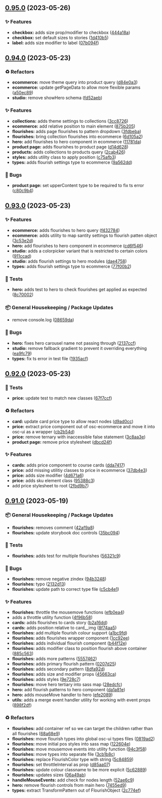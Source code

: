 ## [0.95.0](https://github.com/Open-Study-College/osc/compare/v0.94.0...v0.95.0) (2023-05-26)


### ✨ Features

* **checkbox:** adds size prop/modifier to checkbox ([444a18a](https://github.com/Open-Study-College/osc/commit/444a18a2a5042c6800f4c50025bcac641abd0f41))
* **checkbox:** set default sizes to stories ([1d410b5](https://github.com/Open-Study-College/osc/commit/1d410b5e65da857ef59204c1edc580c09949729a))
* **label:** adds size modifier to label ([07b094f](https://github.com/Open-Study-College/osc/commit/07b094fc9085441cc4a0994439b62f2645a5bff6))

## [0.94.0](https://github.com/Open-Study-College/osc/compare/v0.93.0...v0.94.0) (2023-05-23)


### ♻️ Refactors

* **ecommerce:** move theme query into product query ([d84e0a3](https://github.com/Open-Study-College/osc/commit/d84e0a34ae1269c77bfea21b2e17fc6cd333785f))
* **ecommerce:** update getPageData to allow more flexible params ([a50ec89](https://github.com/Open-Study-College/osc/commit/a50ec8922f9a348907fbabab2052d988c96ed01e))
* **studio:** remove showHero schema ([fd52aeb](https://github.com/Open-Study-College/osc/commit/fd52aeb8b1d67eb344f35792f4f0c6d1308ca58e))


### ✨ Features

* **collections:** adds theme settings to collections ([3cc8726](https://github.com/Open-Study-College/osc/commit/3cc872651ccdd006ddb57425e60de02652ca72c3))
* **ecommerce:** add relative position to main element ([875b205](https://github.com/Open-Study-College/osc/commit/875b205d89086019e6e18a4c6007fcda56caec02))
* **flourishes:** adds page flourishes to pattern dropdown ([3fdbeba](https://github.com/Open-Study-College/osc/commit/3fdbeba7144552bab6438074cc6b281c1e42691f))
* **flourishes:** bring collection flourishes into ecommerce ([6d105a2](https://github.com/Open-Study-College/osc/commit/6d105a2afc607c89d730bebf1a49f00f83ef568f))
* **hero:** add flourishes to hero component in ecommerce ([11781da](https://github.com/Open-Study-College/osc/commit/11781da1d5ca0333e9bb2e4b922d62e6f6765850))
* **product page:** adds flourishes to product page ([d14d628](https://github.com/Open-Study-College/osc/commit/d14d628974e60ea1e68a46436cc95939bac3a019))
* **products:** adds collections to products query ([2cab426](https://github.com/Open-Study-College/osc/commit/2cab426257ae6d51bdd8840a3d668d79e768b663))
* **styles:** adds utility class to apply position ([c75afb3](https://github.com/Open-Study-College/osc/commit/c75afb39285b1156049c2e606c615bdc15c85748))
* **types:** adds flourish settings type to ecommerce ([9a562dd](https://github.com/Open-Study-College/osc/commit/9a562ddfea512f759a18fa5d21eb75c192e2c265))


### 🐛 Bugs

* **product page:** set upperContent type to be required to fix ts error ([c80c9b4](https://github.com/Open-Study-College/osc/commit/c80c9b488d86a91202892e1954b85dfafd017cc3))

## [0.93.0](https://github.com/Open-Study-College/osc/compare/v0.92.0...v0.93.0) (2023-05-23)


### ✨ Features

* **ecommerce:** adds flourishes to hero query ([f432784](https://github.com/Open-Study-College/osc/commit/f43278489857b4cf66324b808864e54986cc3adf))
* **ecommerce:** adds utility to map santity settings to flourish patten object ([3c53e2d](https://github.com/Open-Study-College/osc/commit/3c53e2df3791383f016a863691e236d66c7373fc))
* **hero:** add flourishes to hero component in ecommerce ([cd6f546](https://github.com/Open-Study-College/osc/commit/cd6f54614e76144c9fc38c7c31833b7ca3e54c71))
* **studio:** adds a colorpicker variant that is restricted to certain colors ([911ccad](https://github.com/Open-Study-College/osc/commit/911ccad61bd494dd3178815f1732e4ce371e4035))
* **studio:** adds flourish settings to hero modules ([dae4758](https://github.com/Open-Study-College/osc/commit/dae4758fa74f6937ca6051c3477f394aeca5e5dc))
* **types:** adds flourish settings type to ecommerce ([77f00b2](https://github.com/Open-Study-College/osc/commit/77f00b2dd87007fec5d175c06c68461037848d70))


### 🧪 Tests

* **hero:** adds test to hero to check flourishes get applied as expected ([8c70002](https://github.com/Open-Study-College/osc/commit/8c70002b9fb01f624932823fc440feab79b4b605))


### 📦 General Housekeeping / Package Updates

* remove console.log ([08659da](https://github.com/Open-Study-College/osc/commit/08659da46323937c0c3467d66c8877e52caa53ba))


### 🐛 Bugs

* **hero:** fixes hero carousel name not passing through ([2137ccf](https://github.com/Open-Study-College/osc/commit/2137ccf5b9bebdfc54bfe71f326bec7e01630b13))
* **studio:** remove fallback gradient to prevent it overriding everything ([ea9fc79](https://github.com/Open-Study-College/osc/commit/ea9fc792c903ec5731cea4444ebdba9558d20c49))
* **types:** fix ts error in test file ([1935acf](https://github.com/Open-Study-College/osc/commit/1935acfadbd2df1e3d5076589df893bf10e7f2c4))

## [0.92.0](https://github.com/Open-Study-College/osc/compare/v0.91.0...v0.92.0) (2023-05-23)


### 🧪 Tests

* **price:** update test to match new classes ([67f7ccf](https://github.com/Open-Study-College/osc/commit/67f7ccfd7cf6ad615a5b5bf89bb5be4da204aa3c))


### ♻️ Refactors

* **card:** update card price type to allow react nodes ([d9ad0cc](https://github.com/Open-Study-College/osc/commit/d9ad0cc1d1e2dfcdb7be258b5846ceb1a45ca600))
* **price:** extract price component out of osc-ecommerce and move it into osc-ui as a wrapper ([cb2b54d](https://github.com/Open-Study-College/osc/commit/cb2b54dc4cf1755efe4b68d5a360c899c30765df))
* **price:** remove ternary with inaccessible false statement ([3c8aa3e](https://github.com/Open-Study-College/osc/commit/3c8aa3e8b2c19e5df5e8e5d71f74c2b7728d4faa))
* **product page:** remove price stylesheet ([dbcd24f](https://github.com/Open-Study-College/osc/commit/dbcd24fa75b283d6acd7ecc3675c135fef49652b))


### ✨ Features

* **cards:** adds price component to course cards ([dda7417](https://github.com/Open-Study-College/osc/commit/dda7417da7b50f0899f1e46779dc85b0bd24006e))
* **price:** add missing utilitiy classes to price in ecommerce ([37db4e3](https://github.com/Open-Study-College/osc/commit/37db4e36ef6ea983bb9927e3c79d6737329cce2d))
* **price:** adds size modifier ([4d671a6](https://github.com/Open-Study-College/osc/commit/4d671a670f3241f38135124a32cdb16573df14f7))
* **price:** adds sku element class ([95388c3](https://github.com/Open-Study-College/osc/commit/95388c3bcd315b25626f0fb81bd2e7877ef36c87))
* add price stylesheet to root ([2fbd9b7](https://github.com/Open-Study-College/osc/commit/2fbd9b72aad377b5e49a7d80e623671b0d87caa4))

## [0.91.0](https://github.com/Open-Study-College/osc/compare/v0.90.1...v0.91.0) (2023-05-19)


### 📦 General Housekeeping / Package Updates

* **flourishes:** removes comment ([42af9a8](https://github.com/Open-Study-College/osc/commit/42af9a86ab53d9f0456f3376df9b7f1ca9d44693))
* **flourishes:** update storybook doc controls ([35bc094](https://github.com/Open-Study-College/osc/commit/35bc0940518174c2438949b1b2c565d20ee3aa87))


### 🧪 Tests

* **flourishes:** adds test for multiple flourishes ([56321c9](https://github.com/Open-Study-College/osc/commit/56321c985bd32f67dc8955a8b4667c5e65371ab0))


### 🐛 Bugs

* **flourishes:** remove negative zindex ([94b3248](https://github.com/Open-Study-College/osc/commit/94b324854b16a5e46e7da7d5c092ac200ce8653b))
* **flourishes:** typo ([2132d13](https://github.com/Open-Study-College/osc/commit/2132d139aca6669d5ef86b59df9a3776f55a71b9))
* **flourishes:** update path to correct type file ([c5cb4e1](https://github.com/Open-Study-College/osc/commit/c5cb4e13f34d2a74c5b03aefc6abad42080b1412))


### ✨ Features

* **flourishes:** throttle the mousemove functions ([efb0ea4](https://github.com/Open-Study-College/osc/commit/efb0ea4dff64e4a62d733b82263ba51df2360939))
* adds a throttle utility function ([4f96b58](https://github.com/Open-Study-College/osc/commit/4f96b58b3940cdd03b10e5a39eff45d674bea60b))
* **cards:** adds flourishes to cards story ([b2a16dd](https://github.com/Open-Study-College/osc/commit/b2a16ddffa42dc2b5b119df35671dc115286c39a))
* **cards:** adds position relative to card__img ([8f74aa5](https://github.com/Open-Study-College/osc/commit/8f74aa5f8a0d1533ab1c73d5826e1c01d193629a))
* **flourishes:** add multiple flourish colour support ([a1bc9fd](https://github.com/Open-Study-College/osc/commit/a1bc9fd67eb99103f79b17c1a4ba00c2bc2eb42a))
* **flourishes:** adds flourishes wrapper component ([1cc92ee](https://github.com/Open-Study-College/osc/commit/1cc92ee023c8fc69e1559750edc7e5d17d611fd0))
* **flourishes:** adds individual flourish component ([b44f12e](https://github.com/Open-Study-College/osc/commit/b44f12e95322998e1e950959d263728f6c771974))
* **flourishes:** adds modifier class to position flourish above container ([885c563](https://github.com/Open-Study-College/osc/commit/885c5636300e9b8926e037f6e9641869b51f28df))
* **flourishes:** adds more patterns ([5557462](https://github.com/Open-Study-College/osc/commit/5557462af55f20630486706eb598a3267da41047))
* **flourishes:** adds primary flourish pattern ([0207d25](https://github.com/Open-Study-College/osc/commit/0207d2531216b8451833e006666fe5030609b48f))
* **flourishes:** adds secondary pattern ([8dfa92d](https://github.com/Open-Study-College/osc/commit/8dfa92d5999b83e52b66b969dbe4ad2f6c3bd2eb))
* **flourishes:** adds size and modifier props ([45663ca](https://github.com/Open-Study-College/osc/commit/45663cafa18569dfd1dcedebc2b9dfcaf13e0e20))
* **flourishes:** adds styles ([9e728c7](https://github.com/Open-Study-College/osc/commit/9e728c770eb2dea828e5ae9183e8d63142cce296))
* **flourishes:** move hero tertiary into sass map ([28edcfc](https://github.com/Open-Study-College/osc/commit/28edcfc6d1674a49c1325284e35193f9f6fcad90))
* **hero:** add flourish patterns to hero component ([da1a81e](https://github.com/Open-Study-College/osc/commit/da1a81e4eafbeb3f01aeeda6990c1e6813ff6887))
* **hero:** adds mouseMove handler to hero ([efe2089](https://github.com/Open-Study-College/osc/commit/efe20894c082558d582735981deec7e7dbbf6581))
* **utils:** adds a merge event handler utility for working with event props ([898f2df](https://github.com/Open-Study-College/osc/commit/898f2df5ee0d6f87cc369bd0bd51dfe2c56e9bc9))


### ♻️ Refactors

* **flourishes:** add container ref so we can target the children rather than all flourishes ([68a68e9](https://github.com/Open-Study-College/osc/commit/68a68e9737219806cf34bf133ee56b8d603b60b0))
* **flourishes:** move flourish types into global osc-ui types files ([0819ad2](https://github.com/Open-Study-College/osc/commit/0819ad2f7d4e6a58b1ba68b0c8b2afc0e2891b96))
* **flourishes:** move initial pos styles into sass map ([122604e](https://github.com/Open-Study-College/osc/commit/122604ee086aaa4c6304510d523f3f12fe881570))
* **flourishes:** move mousemove events into utility function ([94c3f58](https://github.com/Open-Study-College/osc/commit/94c3f585a0b7f5e71475ed1332e6ad351c2eeaed))
* **flourishes:** move types into separate file ([3cb1b8c](https://github.com/Open-Study-College/osc/commit/3cb1b8cd3b351bf806f1ae43dd848bbb3c74e18d))
* **flourishes:** replace FlourishColor type with string ([5c84859](https://github.com/Open-Study-College/osc/commit/5c848596b61f0a3f95f0d20f848f201cf482d9a5))
* **flourishes:** set throttleInterval as prop ([d85aa07](https://github.com/Open-Study-College/osc/commit/d85aa077ece9a79d5ff4cb1468e90a1f2c964b8d))
* **flourishes:** update colour classname to be more explicit ([5c62889](https://github.com/Open-Study-College/osc/commit/5c62889e7c8b43ef28b0e721bb92e9b42f8286ca))
* **flourishes:** updates sizes ([06a49ab](https://github.com/Open-Study-College/osc/commit/06a49ab3f8aa86ae1128e9b87f4f390c350c7573))
* **handleMouseEvents:** add check for nodes length ([52ae6c9](https://github.com/Open-Study-College/osc/commit/52ae6c9406d095612898d5a6c0e2ba4ff36cd0a4))
* **hero:** remove flourish controls from main hero ([7455ed9](https://github.com/Open-Study-College/osc/commit/7455ed9da43afc49ae0de0a8cf43eeb46b7c5a66))
* **types:** extract TransformPattern out of FlourishObject ([2c774ef](https://github.com/Open-Study-College/osc/commit/2c774ef3fe1c0e33d1e1988a143d2d9213e22087))

